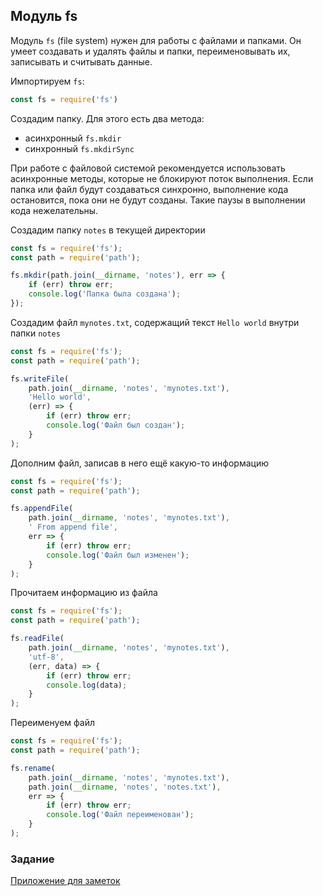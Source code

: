 ## Модуль fs
Модуль `fs` (file system) нужен для работы с файлами и папками. Он умеет создавать и удалять файлы и папки, переименовывать их, записывать и считывать данные.

Импортируем `fs`:
```js
const fs = require('fs')
```
Создадим папку. Для этого есть два метода:
- асинхронный `fs.mkdir`
- синхронный `fs.mkdirSync`

При работе с файловой системой рекомендуется использовать асинхронные методы, которые не блокируют поток выполнения. Если папка или файл будут создаваться синхронно, выполнение кода остановится, пока они не будут созданы. Такие паузы в выполнении кода нежелательны. 

Создадим папку `notes` в текущей директории  
```js
const fs = require('fs');
const path = require('path');

fs.mkdir(path.join(__dirname, 'notes'), err => {
    if (err) throw err;
    console.log('Папка была создана');
});
```

Создадим файл `mynotes.txt`, содержащий текст `Hello world` внутри папки `notes`  
```js
const fs = require('fs');
const path = require('path');

fs.writeFile(
    path.join(__dirname, 'notes', 'mynotes.txt'),
    'Hello world',
    (err) => {
        if (err) throw err;
        console.log('Файл был создан');
    }
);
```

Дополним файл, записав в него ещё какую-то информацию  
```js
const fs = require('fs');
const path = require('path');

fs.appendFile(
    path.join(__dirname, 'notes', 'mynotes.txt'),
    ' From append file',
    err => {
        if (err) throw err;
        console.log('Файл был изменен');
    }
);
```

Прочитаем информацию из файла  
```js
const fs = require('fs');
const path = require('path');

fs.readFile(
    path.join(__dirname, 'notes', 'mynotes.txt'),
    'utf-8',
    (err, data) => {
        if (err) throw err;
        console.log(data);
    }
);
```

Переименуем файл  
```js
const fs = require('fs');
const path = require('path');

fs.rename(
    path.join(__dirname, 'notes', 'mynotes.txt'),
    path.join(__dirname, 'notes', 'notes.txt'),
    err => {
        if (err) throw err;
        console.log('Файл переименован');
    }
);
```

### Задание
[Приложение для заметок](../projects/notes.md)